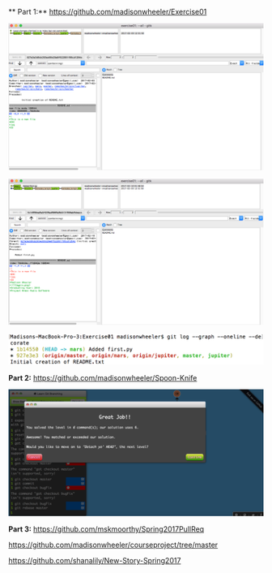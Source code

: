 ** Part 1:** https://github.com/madisonwheeler/Exercise01

![](gitk.png)

![](gitk-all.png)

![](command.png)

**Part 2:** https://github.com/madisonwheeler/Spoon-Knife

![](learngit.png)

**Part 3:** https://github.com/mskmoorthy/Spring2017PullReq

https://github.com/madisonwheeler/courseproject/tree/master

https://github.com/shanalily/New-Story-Spring2017
